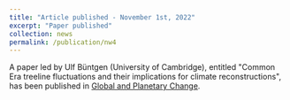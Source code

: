 ```yaml
---
title: "Article published - November 1st, 2022"
excerpt: "Paper published"
collection: news
permalink: /publication/nw4
---
```

A paper led by Ulf Büntgen (University of Cambridge), entitled "Common Era treeline fluctuations and their implications for climate reconstructions", has been published in [Global and Planetary Change](https://www.sciencedirect.com/science/article/pii/S0921818122002466).
